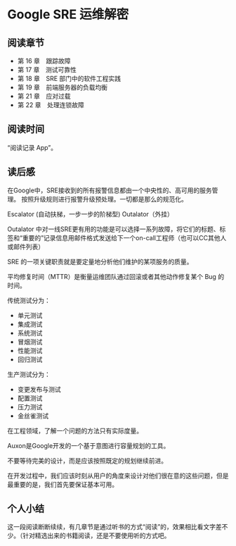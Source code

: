 # Google SRE 运维解密

## 阅读章节

- 第 16 章　跟踪故障
- 第 17 章　测试可靠性
- 第 18 章　SRE 部门中的软件工程实践
- 第 19 章　前端服务器的负载均衡
- 第 21 章　应对过载
- 第 22 章　处理连锁故障

## 阅读时间

“阅读记录 App”。

## 读后感

在Google中，SRE接收到的所有报警信息都由一个中央性的、高可用的服务管理。
按照升级规则进行报警升级预处理。一切都是那么的规范化。

Escalator (自动扶梯，一步一步的阶梯型)
Outalator（外挂）

Outalator 中对一线SRE更有用的功能是可以选择一系列故障，将它们的标题、标签和“重要的”记录信息用邮件格式发送给下一个on-call工程师（也可以CC其他人或邮件列表）

SRE 的一项关键职责就是要定量地分析他们维护的某项服务的质量。

平均修复时间（MTTR）是衡量运维团队通过回滚或者其他动作修复某个 Bug 的时间。

传统测试分为：
- 单元测试
- 集成测试
- 系统测试
- 冒烟测试
- 性能测试
- 回归测试

生产测试分为：
- 变更发布与测试
- 配置测试
- 压力测试
- 金丝雀测试

在工程领域，了解一个问题的方法只有实际度量。

Auxon是Google开发的一个基于意图进行容量规划的工具。

不要等待完美的设计，而是应该按照既定的规划继续前进。

在开发过程中，我们应该时刻从用户的角度来设计对他们很在意的这些问题，但是最重要的是，我们首先要保证基本可用。

## 个人小结

这一段阅读断断续续，有几章节是通过听书的方式“阅读”的，效果相比看文字差不少。（针对精选出来的书籍阅读，还是不要使用听的方式吧。

